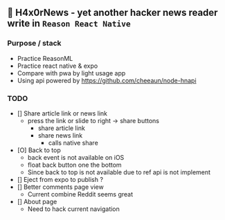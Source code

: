 ## 📰 H4x0rNews - yet another hacker news reader write in `Reason React Native`

### Purpose / stack

- Practice ReasonML
- Practice react native & expo
- Compare with pwa by light usage app
- Using api powered by https://github.com/cheeaun/node-hnapi

### TODO

- [] Share article link or news link
  - press the link or slide to right -> share buttons
    - share article link
    - share news link
      - calls native share
- [O] Back to top
  - back event is not available on iOS
  - float back button one the bottom
  - Since back to top is not available due to ref api is not implement
- [] Eject from expo to publish ?
- [] Better comments page view
  - Current combine Reddit seems great
- [] About page
  - Need to hack current navigation
